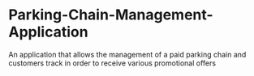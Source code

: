# Parking-Chain-Management-Application
An application that allows the management of a paid parking chain and customers track in order to receive various promotional offers
